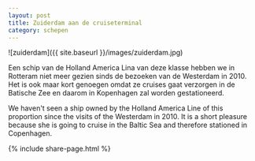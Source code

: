 ```yaml
---
layout: post
title: Zuiderdam aan de cruiseterminal
category: schepen
---
```


![zuiderdam]({{ site.baseurl }}/images/zuiderdam.jpg)

Een schip van de Holland America Lina van deze klasse hebben we in Rotteram niet meer gezien sinds de bezoeken van de Westerdam in 2010. Het is ook maar kort genoegen omdat ze cruises gaat verzorgen in de Batische Zee en daarom in Kopenhagen zal worden gestationeerd.

 We haven't seen a ship owned by the Holland America Line of this proportion since the visits of the Westerdam in 2010. It is a short pleasure because she is going to cruise in the Baltic Sea and therefore stationed in Copenhagen.

 {% include share-page.html %}
